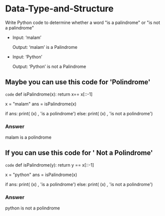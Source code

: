 # Data-Type-and-Structure
Write Python code to determine whether a word "is a palindrome" or "is not a palindrome"
- Input: ‘malam’

  Output: ‘malam’ is a Palindrome
  
- Input: ‘Python’

  Output: ‘Python’ is not a Palindrome

## Maybe you can use this code for 'Polindrome'
`code` 
def isPalindrome(x):
    return x== x[::-1]

x = "malam"
ans = isPalindrome(x)
 
if ans:
    print( (x) , 'is a polindrome')
else:
    print( (x) , 'is not a polindrome')

### Answer
malam is a polindrome

## If you can use this code for ' Not a Polindrome'
`code`
def isPalindrome(y):
    return y == x[::-1]
 
 
x = "python"
ans = isPalindrome(x)
 
if ans:
    print( (x) , 'is a polindrome')
else:
    print( (x) , 'is not a polindrome')
    
### Answer
python is not a polindrome
